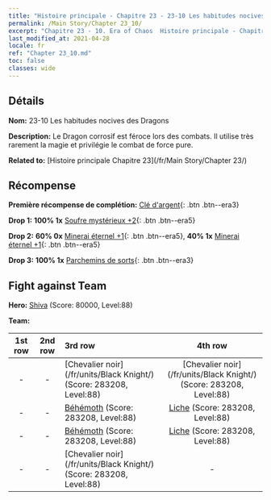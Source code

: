 ```yaml
---
title: "Histoire principale - Chapitre 23 - 23-10 Les habitudes nocives des Dragons"
permalink: /Main Story/Chapter 23_10/
excerpt: "Chapitre 23 - 10. Era of Chaos  Histoire principale - Chapitre 23_10. 23-10 Les habitudes nocives des Dragons"
last_modified_at: 2021-04-28
locale: fr
ref: "Chapter 23_10.md"
toc: false
classes: wide
---
```


## Détails

 **Nom:** 23-10 Les habitudes nocives des Dragons

 **Description:** Le Dragon corrosif est féroce lors des combats. Il utilise très rarement la magie et privilégie le combat de force pure.

 **Related to:** [Histoire principale Chapitre 23](/fr/Main Story/Chapter 23/)

## Récompense

 **Première récompense de complétion:** [Clé d'argent](/ItemsFR/con_693/){: .btn .btn--era3}

 **Drop 1:** **100% 1x** [Soufre mystérieux +2](/ItemsFR/mat_78/){: .btn .btn--era5}

 **Drop 2:** **60% 0x** [Minerai éternel +1](/ItemsFR/mat_68/){: .btn .btn--era5}, **40% 1x** [Minerai éternel +1](/ItemsFR/mat_68/){: .btn .btn--era5}

 **Drop 3:** **100% 1x** [Parchemins de sorts](/ItemsFR/con_694/){: .btn .btn--era3}


## Fight against Team
 **Hero:** [Shiva](/fr/heroes/Shiva/) (Score: 80000, Level:88)

 **Team:**


  | 1st row | 2nd row | 3rd row | 4th row |
  |:----:|:----:|:----|:----:|
  | - | - | [Chevalier noir](/fr/units/Black Knight/) (Score: 283208, Level:88)  | [Chevalier noir](/fr/units/Black Knight/) (Score: 283208, Level:88)  |
  | - | - | [Béhémoth](/fr/units/Behemoth/) (Score: 283208, Level:88)  | [Liche](/fr/units/Lich/) (Score: 283208, Level:88)  |
  | - | - | [Béhémoth](/fr/units/Behemoth/) (Score: 283208, Level:88)  | [Liche](/fr/units/Lich/) (Score: 283208, Level:88)  |
  | - | - | [Chevalier noir](/fr/units/Black Knight/) (Score: 283208, Level:88)  | - |


